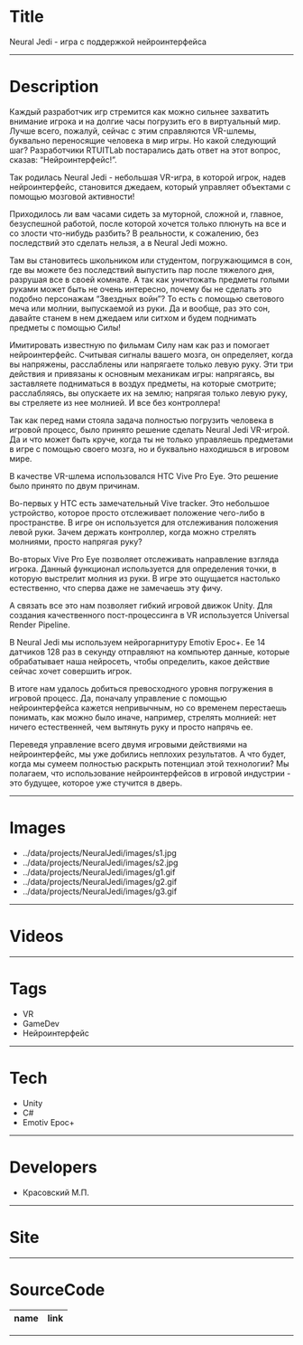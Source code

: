 # Title

Neural Jedi - игра с поддержкой нейроинтерфейса

---

# Description

Каждый разработчик игр стремится как можно сильнее захватить внимание игрока и на долгие часы погрузить его в виртуальный мир. Лучше всего, пожалуй, сейчас с этим справляются VR-шлемы, буквально переносящие человека в мир игры. Но какой следующий шаг? Разработчики RTUITLab постарались дать ответ на этот вопрос, сказав: “Нейроинтерфейс!”.

Так родилась Neural Jedi - небольшая VR-игра, в которой игрок, надев нейроинтерфейс, становится джедаем, который управляет объектами с помощью мозговой активности!

Приходилось ли вам часами сидеть за муторной, сложной и, главное, безуспешной работой, после которой хочется только плюнуть на все и со злости что-нибудь разбить? В реальности, к сожалению, без последствий это сделать нельзя, а в Neural Jedi можно.

Там вы становитесь школьником или студентом, погружающимся в сон, где вы можете без последствий выпустить пар после тяжелого дня, разрушая все в своей комнате. А так как уничтожать предметы голыми руками может быть не очень интересно, почему бы не сделать это подобно персонажам “Звездных войн”? То есть с помощью светового меча или молнии, выпускаемой из руки. Да и вообще, раз это сон, давайте станем в нем джедаем или ситхом и будем поднимать предметы с помощью Силы!

Имитировать известную по фильмам Силу нам как раз и помогает нейроинтерфейс. Считывая сигналы вашего мозга, он определяет, когда вы напряжены, расслаблены или напрягаете только левую руку. Эти три действия и привязаны к основным механикам игры: напрягаясь, вы заставляете подниматься в воздух предметы, на которые смотрите; расслабляясь, вы опускаете их на землю; напрягая только левую руку, вы стреляете из нее молнией. И все без контроллера!

Так как перед нами стояла задача полностью погрузить человека в игровой процесс, было принято решение сделать Neural Jedi VR-игрой. Да и что может быть круче, когда ты не только управляешь предметами в игре с помощью своего мозга, но и буквально находишься в игровом мире.

В качестве VR-шлема использовался HTC Vive Pro Eye. Это решение было принято по двум причинам.

Во-первых у HTC есть замечательный Vive tracker. Это небольшое устройство, которое просто отслеживает положение чего-либо в пространстве. В игре он используется для отслеживания положения левой руки. Зачем держать контроллер, когда можно стрелять молниями, просто напрягая руку?

Во-вторых Vive Pro Eye позволяет отслеживать направление взгляда игрока. Данный функционал используется для определения точки, в которую выстрелит молния из руки. В игре это ощущается настолько естественно, что сперва даже не замечаешь эту фичу.

А связать все это нам позволяет гибкий игровой движок Unity. Для создания качественного пост-процессинга в VR используется Universal Render Pipeline.

В Neural Jedi мы используем нейрогарнитуру Emotiv Epoc+. Ее 14 датчиков 128 раз в секунду отправляют на компьютер данные, которые обрабатывает наша нейросеть, чтобы определить, какое действие сейчас хочет совершить игрок.

В итоге нам удалось добиться превосходного уровня погружения в игровой процесс. Да, поначалу управление с помощью нейроинтерфейса кажется непривычным, но со временем перестаешь понимать, как можно было иначе, например, стрелять молнией: нет ничего естественней, чем вытянуть руку и просто напрячь ее.

Переведя управление всего двумя игровыми действиями на нейроинтерфейс, мы уже добились неплохих результатов. А что будет, когда мы сумеем полностью раскрыть потенциал этой технологии? Мы полагаем, что использование нейроинтерфейсов в игровой индустрии - это будущее, которое уже стучится в дверь.

---

# Images

- ../data/projects/NeuralJedi/images/s1.jpg
- ../data/projects/NeuralJedi/images/s2.jpg
- ../data/projects/NeuralJedi/images/g1.gif
- ../data/projects/NeuralJedi/images/g2.gif
- ../data/projects/NeuralJedi/images/g3.gif

---

# Videos

---

# Tags

- VR
- GameDev
- Нейроинтерфейс

---

# Tech

- Unity
- C#
- Emotiv Epoc+

---

# Developers

- Красовский М.П.

---

# Site

---

# SourceCode

| name                         | link                                      |
| ---------------------------- | ----------------------------------------- |

---

